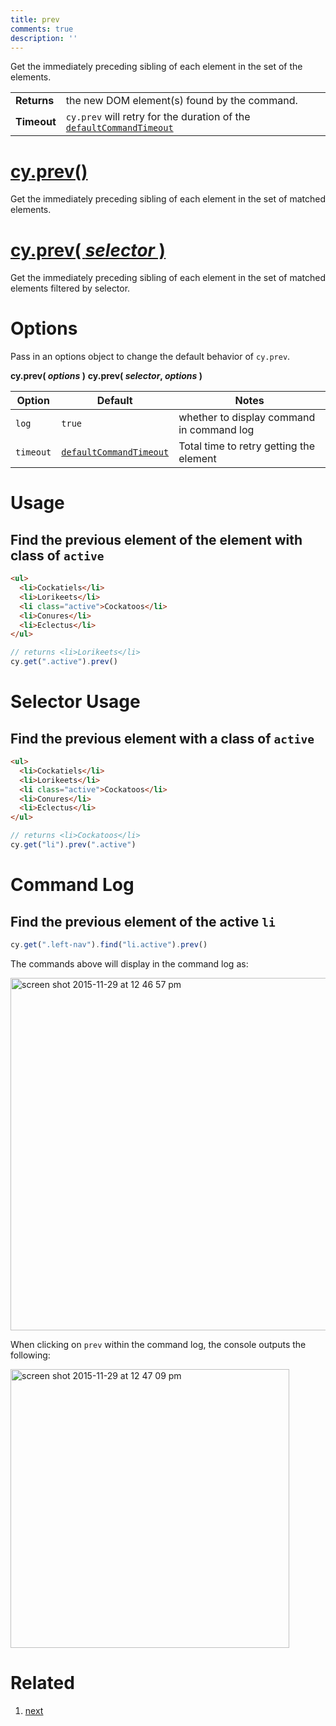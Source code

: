 ```yaml
---
title: prev
comments: true
description: ''
---
```


Get the immediately preceding sibling of each element in the set of the elements.

| | |
|--- | --- |
| **Returns** | the new DOM element(s) found by the command. |
| **Timeout** | `cy.prev` will retry for the duration of the [`defaultCommandTimeout`](https://on.cypress.io/guides/configuration#timeouts) |

# [cy.prev()](#usage)

Get the immediately preceding sibling of each element in the set of matched elements.

# [cy.prev( *selector* )](#selector-usage)

Get the immediately preceding sibling of each element in the set of matched elements filtered by selector.

# Options

Pass in an options object to change the default behavior of `cy.prev`.

**cy.prev( *options* )**
**cy.prev( *selector*, *options* )**

Option | Default | Notes
--- | --- | ---
`log` | `true` | whether to display command in command log
`timeout` | [`defaultCommandTimeout`](https://on.cypress.io/guides/configuration#timeouts) | Total time to retry getting the element

# Usage

## Find the previous element of the element with class of `active`

```html
<ul>
  <li>Cockatiels</li>
  <li>Lorikeets</li>
  <li class="active">Cockatoos</li>
  <li>Conures</li>
  <li>Eclectus</li>
</ul>
```

```javascript
// returns <li>Lorikeets</li>
cy.get(".active").prev()
```

# Selector Usage

## Find the previous element with a class of `active`

```html
<ul>
  <li>Cockatiels</li>
  <li>Lorikeets</li>
  <li class="active">Cockatoos</li>
  <li>Conures</li>
  <li>Eclectus</li>
</ul>
```

```javascript
// returns <li>Cockatoos</li>
cy.get("li").prev(".active")
```

# Command Log

## Find the previous element of the active `li`

```javascript
cy.get(".left-nav").find("li.active").prev()
```

The commands above will display in the command log as:

<img width="564" alt="screen shot 2015-11-29 at 12 46 57 pm" src="https://cloud.githubusercontent.com/assets/1271364/11458884/5bb4da1e-9697-11e5-9172-762df10c9a6e.png">

When clicking on `prev` within the command log, the console outputs the following:

<img width="446" alt="screen shot 2015-11-29 at 12 47 09 pm" src="https://cloud.githubusercontent.com/assets/1271364/11458886/5e20c63c-9697-11e5-9167-1b81f96e1906.png">

# Related

1. [next](https://on.cypress.io/api/next)
